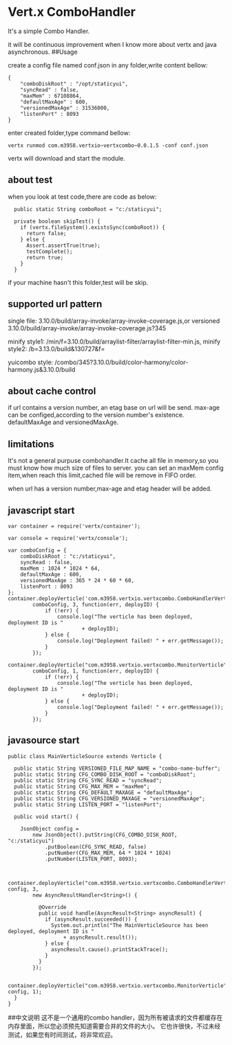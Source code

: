 # Vert.x ComboHandler

It's a simple Combo Handler.

it will be continuous improvement when I know more about vertx and java asynchronous.
##Usage

create a config file named conf.json in any folder,write content bellow:

	{
	    "comboDiskRoot" : "/opt/staticyui",
	    "syncRead" : false,
	    "maxMem" : 67108864,
	    "defaultMaxAge" : 600,
	    "versionedMaxAge" : 31536000,
	    "listenPort" : 8093
	}

enter created folder,type command bellow:

	vertx runmod com.m3958.vertxio~vertxcombo~0.0.1.5 -conf conf.json

vertx will download and start the module.

## about test

when you look at test code,there are code as below:

	  public static String comboRoot = "c:/staticyui";
	
	  private boolean skipTest() {
	    if (vertx.fileSystem().existsSync(comboRoot)) {
	      return false;
	    } else {
	      Assert.assertTrue(true);
	      testComplete();
	      return true;
	    }
	  }

if your machine hasn't this folder,test will be skip.

## supported url pattern

single file: 3.10.0/build/array-invoke/array-invoke-coverage.js,or versioned 3.10.0/build/array-invoke/array-invoke-coverage.js?345

minify style1: /min/f=3.10.0/build/arraylist-filter/arraylist-filter-min.js,
minify style2: /b=3.13.0/build&130727&f=

yuicombo style: /combo/345?3.10.0/build/color-harmony/color-harmony.js&3.10.0/build

## about cache control

if url contains a version number, an etag base on url will be send. max-age can be configed,according to the version number's existence. defaultMaxAge and versionedMaxAge. 

## limitations

It's not a general purpuse combohandler.It cache all file in memory,so you must know how much size of files to server.
you can set an maxMem config item,when reach this limit,cached file will be remove in FIFO order.

when url has a version number,max-age and etag header will be added.

## javascript start

	var container = require('vertx/container');
	
	var console = require('vertx/console');
	
	var comboConfig = {
	    comboDiskRoot : "c:/staticyui",
	    syncRead : false,
	    maxMem : 1024 * 1024 * 64,
	    defaultMaxAge : 600,
	    versionedMaxAge : 365 * 24 * 60 * 60,
	    listenPort : 8093
	};
	container.deployVerticle('com.m3958.vertxio.vertxcombo.ComboHandlerVerticle',
	        comboConfig, 3, function(err, deployID) {
	            if (!err) {
	                console.log("The verticle has been deployed, deployment ID is "
	                        + deployID);
	            } else {
	                console.log("Deployment failed! " + err.getMessage());
	            }
	        });
	
	container.deployVerticle("com.m3958.vertxio.vertxcombo.MonitorVerticle",
	        comboConfig, 1, function(err, deployID) {
	            if (!err) {
	                console.log("The verticle has been deployed, deployment ID is "
	                        + deployID);
	            } else {
	                console.log("Deployment failed! " + err.getMessage());
	            }
	        });

## javasource start

	public class MainVerticleSource extends Verticle {
	  
	  public static String VERSIONED_FILE_MAP_NAME = "combo-name-buffer";
	  public static String CFG_COMBO_DISK_ROOT = "comboDiskRoot";
	  public static String CFG_SYNC_READ = "syncRead";
	  public static String CFG_MAX_MEM = "maxMem";
	  public static String CFG_DEFAULT_MAXAGE = "defaultMaxAge";
	  public static String CFG_VERSIONED_MAXAGE = "versionedMaxAge";
	  public static String LISTEN_PORT = "listenPort";
	
	  public void start() {
	
	    JsonObject config =
	        new JsonObject().putString(CFG_COMBO_DISK_ROOT, "c:/staticyui")
	            .putBoolean(CFG_SYNC_READ, false)
	            .putNumber(CFG_MAX_MEM, 64 * 1024 * 1024)
	            .putNumber(LISTEN_PORT, 8093);
	
	
	    container.deployVerticle("com.m3958.vertxio.vertxcombo.ComboHandlerVerticle", config, 3,
	        new AsyncResultHandler<String>() {
	
	          @Override
	          public void handle(AsyncResult<String> asyncResult) {
	            if (asyncResult.succeeded()) {
	              System.out.println("The MainVerticleSource has been deployed, deployment ID is "
	                  + asyncResult.result());
	            } else {
	              asyncResult.cause().printStackTrace();
	            }
	          }
	        });
	
	    container.deployVerticle("com.m3958.vertxio.vertxcombo.MonitorVerticle", config, 1);
	  }
	}

##中文说明
这不是一个通用的combo handler，因为所有被请求的文件都缓存在内存里面，所以您必须预先知道需要合并的文件的大小。
它也许很快，不过未经测试，如果您有时间测试，将非常欢迎。

